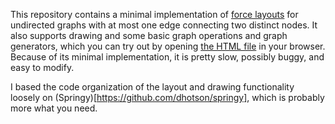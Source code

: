 This repository contains a minimal implementation of [force layouts](https://en.wikipedia.org/wiki/Force-directed_graph_drawing) for undirected graphs with at most one edge connecting two distinct nodes.
It also supports drawing and some basic graph operations and graph generators, which you can try out by opening [the HTML file](./view.html) in your browser.
Because of its minimal implementation, it is pretty slow, possibly buggy, and easy to modify.

I based the code organization of the layout and drawing functionality loosely on (Springy)[https://github.com/dhotson/springy], which is probably more what you need.
